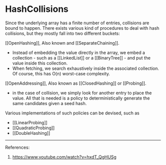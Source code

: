 # HashCollisions

Since the underlying array has a finite number of entries, collisions are bound to happen. There exists various kind of procedures to deal with hash collisions, but they mostly fall into two different buckets:

[[OpenHashing]], Also known and [[SeparateChaining]].

* Instead of embedding the value directly in the array, we embed a collection - such as a [[LinkedList]] or a [[BinaryTree]] -  and put the value inside this collection.
* When fetching, we search exhaustively inside the associated collection. Of course, this has O(n) worst-case complexity.

[[OpenAddressing]], Also known as [[ClosedHashing]] or [[Probing]].

* in the case of collision, we simply look for another entry to place the value. All that is needed is a policy to deterministically generate the same candidates given a seed hash.

Various implementations of such policies can be devised, such as

* [[LinearProbing]]
* [[QuadraticProbing]]
* [[DoubleHashing]]

___

References:

1. <https://www.youtube.com/watch?v=hxdT_QgHUSg>
